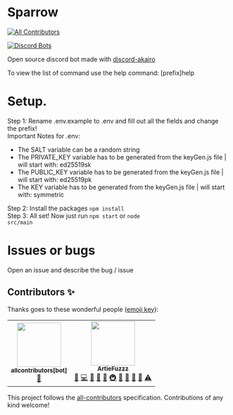 # Sparrow
<!-- ALL-CONTRIBUTORS-BADGE:START - Do not remove or modify this section -->
[![All Contributors](https://img.shields.io/badge/all_contributors-2-orange.svg?style=flat-square)](#contributors-)
<!-- ALL-CONTRIBUTORS-BADGE:END -->
[![Discord Bots](https://top.gg/api/widget/609269728455688193.svg)](https://top.gg/bot/609269728455688193)

Open source discord bot made with [discord-akairo](https://discord-akairo.github.io)

To view the list of command use the help command: [prefix]help

# Setup.
Step 1: Rename .env.example to .env and fill out all the fields and change the prefix! <br> 
Important Notes for .env: 
- The SALT variable can be a random string 
- The PRIVATE_KEY variable has to be generated from the keyGen.js file | will start with: ed25519sk
- The PUBLIC_KEY variable has to be generated from the keyGen.js file | will start with: ed25519pk
- The KEY variable has to be generated from the keyGen.js file | will start with: symmetric

Step 2: Install the packages <code>npm install</code> <br>
Step 3: All set! Now just run <code>npm start</code> or <code>node src/main</code> <br>

# Issues or bugs
Open an issue and describe the bug / issue

## Contributors ✨

Thanks goes to these wonderful people ([emoji key](https://allcontributors.org/docs/en/emoji-key)):

<!-- ALL-CONTRIBUTORS-LIST:START - Do not remove or modify this section -->
<!-- prettier-ignore-start -->
<!-- markdownlint-disable -->
<table>
  <tr>
    <td align="center"><a href="https://github.com/all-contributors/all-contributors-bot"><img src="https://avatars.githubusercontent.com/u/46843839?v=4?s=100" width="100px;" alt=""/><br /><sub><b>allcontributors[bot]</b></sub></a><br /><a href="https://gitlab.com/raven-studio/Sparrow/commits/master" title="Documentation">📖</a></td>
    <td align="center"><a href="https://gitlab.com/ArtieFuzzz"><img src="https://assets.gitlab-static.net/uploads/-/system/user/avatar/6321672/avatar.png?s=100" width="100px;" alt=""/><br /><sub><b>ArtieFuzzz</b></sub></a><br /><a href="https://gitlab.com/raven-studio/Sparrow/issues?author_username=ArtieFuzzz" title="Bug reports">🐛</a> <a href="https://gitlab.com/raven-studio/Sparrow/commits/master" title="Code">💻</a> <a href="#design-ArtieFuzzz" title="Design">🎨</a> <a href="https://gitlab.com/raven-studio/Sparrow/commits/master" title="Documentation">📖</a> <a href="#ideas-ArtieFuzzz" title="Ideas, Planning, & Feedback">🤔</a> <a href="#infra-ArtieFuzzz" title="Infrastructure (Hosting, Build-Tools, etc)">🚇</a> <a href="#maintenance-ArtieFuzzz" title="Maintenance">🚧</a> <a href="#plugin-ArtieFuzzz" title="Plugin/utility libraries">🔌</a> <a href="#projectManagement-ArtieFuzzz" title="Project Management">📆</a> <a href="https://gitlab.com/raven-studio/Sparrow/merge_requests?scope=all&state=all&approver_usernames[]=ArtieFuzzz" title="Reviewed Pull Requests">👀</a> <a href="https://gitlab.com/raven-studio/Sparrow/commits/master" title="Tests">⚠️</a></td>
  </tr>
</table>

<!-- markdownlint-restore -->
<!-- prettier-ignore-end -->

<!-- ALL-CONTRIBUTORS-LIST:END -->

This project follows the [all-contributors](https://github.com/all-contributors/all-contributors) specification. Contributions of any kind welcome!